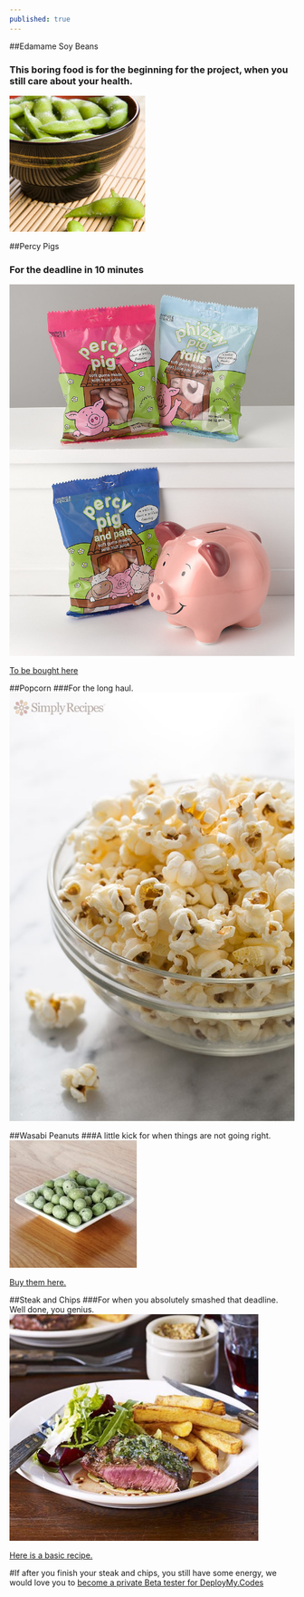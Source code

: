 ```yaml
---
published: true
---
```


##Edamame Soy Beans
### This boring food is for the beginning for the project, when you still care about your health.
![](/images/Edamame-Soy-Beans.jpg)

##Percy Pigs
### For the deadline in 10 minutes
![](/images/percy-pigs.jpg)

[To be bought here](http://www.marksandspencer.com/MSSearchResultsDisplayCmd?&searchTerm=percy+pigs&langId=-24&storeId=10151&catalogId=10051&categoryId=0&typeAhead=)


##Popcorn
###For the long haul.
![](/images/popcorn.jpg)


##Wasabi Peanuts
###A little kick for when things are not going right.
![](/images/wasabi-peanuts.jpg)

[Buy them here.](http://www.tesco.com/groceries/Product/Details/?id=269012948)


##Steak and Chips
###For when you absolutely smashed that deadline.  Well done, you genius.
![](/images/steak.jpg)

[Here is a basic recipe.](http://www.bbcgoodfood.com/recipes/1661644/steak-and-chips)

#If after you finish your steak and chips, you still have some energy, we would love you to [become a private Beta tester for DeployMy.Codes](deploymy.codes)